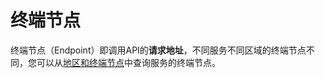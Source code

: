 # 终端节点<a name="ops_02_0004"></a>

终端节点（Endpoint）即调用API的**请求地址**，不同服务不同区域的终端节点不同，您可以从[地区和终端节点](https://developer.huaweicloud.com/endpoint?SWR)中查询服务的终端节点。

